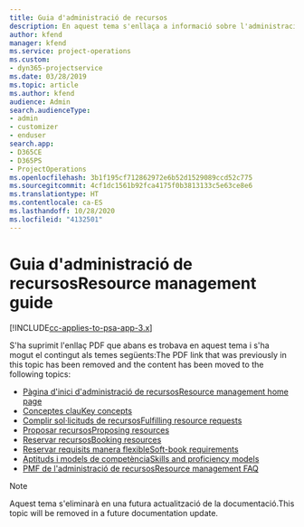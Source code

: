 ```yaml
---
title: Guia d'administració de recursos
description: En aquest tema s'enllaça a informació sobre l'administració de recursos al Project Service Automation
author: kfend
manager: kfend
ms.service: project-operations
ms.custom:
- dyn365-projectservice
ms.date: 03/28/2019
ms.topic: article
ms.author: kfend
audience: Admin
search.audienceType:
- admin
- customizer
- enduser
search.app:
- D365CE
- D365PS
- ProjectOperations
ms.openlocfilehash: 3b1f195cf712862972e6b52d1529089ccd52c775
ms.sourcegitcommit: 4cf1dc1561b92fca4175f0b3813133c5e63ce8e6
ms.translationtype: HT
ms.contentlocale: ca-ES
ms.lasthandoff: 10/28/2020
ms.locfileid: "4132501"
---
```

# <a name="resource-management-guide"></a><span data-ttu-id="6f669-103">Guia d'administració de recursos</span><span class="sxs-lookup"><span data-stu-id="6f669-103">Resource management guide</span></span>

[!INCLUDE[cc-applies-to-psa-app-3.x](../../includes/cc-applies-to-psa-app-3x.md)]

<span data-ttu-id="6f669-104">S'ha suprimit l'enllaç PDF que abans es trobava en aquest tema i s'ha mogut el contingut als temes següents:</span><span class="sxs-lookup"><span data-stu-id="6f669-104">The PDF link that was previously in this topic has been removed and the content has been moved to the following topics:</span></span>

- [<span data-ttu-id="6f669-105">Pàgina d'inici d'administració de recursos</span><span class="sxs-lookup"><span data-stu-id="6f669-105">Resource management home page</span></span>](../resource-management-home-page.md)
- [<span data-ttu-id="6f669-106">Conceptes clau</span><span class="sxs-lookup"><span data-stu-id="6f669-106">Key concepts</span></span>](../reports-key-concepts.md)
- [<span data-ttu-id="6f669-107">Complir sol·licituds de recursos</span><span class="sxs-lookup"><span data-stu-id="6f669-107">Fulfilling resource requests</span></span>](../resource-management-fulfill-requests.md)
- [<span data-ttu-id="6f669-108">Proposar recursos</span><span class="sxs-lookup"><span data-stu-id="6f669-108">Proposing resources</span></span>](../resource-management-propose-resources.md)
- [<span data-ttu-id="6f669-109">Reservar recursos</span><span class="sxs-lookup"><span data-stu-id="6f669-109">Booking resources</span></span>](../resource-management-book-resources-scheduleboard.md)
- [<span data-ttu-id="6f669-110">Reservar requisits manera flexible</span><span class="sxs-lookup"><span data-stu-id="6f669-110">Soft-book requirements</span></span>](../resource-management-softbook-requirements.md)
- [<span data-ttu-id="6f669-111">Aptituds i models de competència</span><span class="sxs-lookup"><span data-stu-id="6f669-111">Skills and proficiency models</span></span>](../resource-management-skills-proficiency.md)
- [<span data-ttu-id="6f669-112">PMF de l'administració de recursos</span><span class="sxs-lookup"><span data-stu-id="6f669-112">Resource management FAQ</span></span>](../resource-management-faq.md)

> [!NOTE]
> <span data-ttu-id="6f669-113">Aquest tema s'eliminarà en una futura actualització de la documentació.</span><span class="sxs-lookup"><span data-stu-id="6f669-113">This topic will be removed in a future documentation update.</span></span> 
